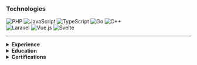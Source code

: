 ### Technologies

<p>
  <img src="https://img.shields.io/badge/PHP-777BB4?style=for-the-badge&logo=php&logoColor=white" alt="PHP">

  <img src="https://img.shields.io/badge/JavaScript-F7DF1E?style=for-the-badge&logo=javascript&logoColor=black" alt="JavaScript">
  <img src="https://img.shields.io/badge/TypeScript-3178C6?style=for-the-badge&logo=typescript&logoColor=white" alt="TypeScript">
    <img src="https://img.shields.io/badge/Go-00ADD8?style=for-the-badge&logo=go&logoColor=white" alt="Go">
  <img src="https://img.shields.io/badge/C%2B%2B-00599C?style=for-the-badge&logo=cplusplus&logoColor=white" alt="C++">
 <br>
   <img src="https://img.shields.io/badge/Laravel-FF2D20?style=for-the-badge&logo=laravel&logoColor=white" alt="Laravel">
  <img src="https://img.shields.io/badge/Vue.js-4FC08D?style=for-the-badge&logo=vuedotjs&logoColor=white" alt="Vue.js">
  <img src="https://img.shields.io/badge/Svelte-FF3E00?style=for-the-badge&logo=svelte&logoColor=white" alt="Svelte">

</p>

---

<details>
<summary><b>Experience</b></summary>

* **Software Engineer** | Zenso Digital (Aug 2025 - Present)
* **Software Engineer** | Webspacez (Jan 2024 - Jun 2024)
* **Software Engineer** | Global Web Systems (Feb 2023 - Jul 2023)

</details>

<details>
<summary><b>Education</b></summary>

* **Software Developer (MBO 4)** | Horizon College (2021 - 2024)
* **Software Developer** | Bit Academy (2021 - 2024)

</details>

<details>
<summary><b>Certifications</b></summary>

* IT Specialist - JavaScript
* Fullstack Webdeveloper (Bit Academy)
* Laravel Developer (Bit Academy)
* Object Oriented Programming (Bit Academy)
* E2E Testing (Bit Academy)
* Scrum (Bit Academy)

</details>
